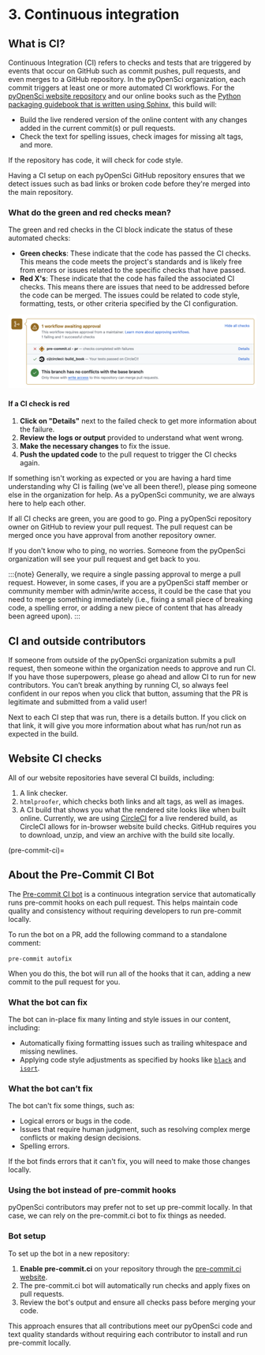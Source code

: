 # 3. Continuous integration

## What is CI?

Continuous Integration (CI) refers to checks and tests that are triggered by
events that occur on GitHub such as commit pushes, pull requests, and even
merges to a GitHub repository. In the pyOpenSci organization, each commit
triggers at least one or more automated CI workflows. For the [pyOpenSci
website repository](https://www.pyopensci.org/) and our online books such as
the [Python packaging guidebook that is written using
Sphinx](https://github.com/pyopensci/python-package-guide), this build will:

* Build the live rendered version of the online content with any changes added
  in the current commit(s) or pull requests.
* Check the text for spelling issues, check images for missing alt tags, and
  more.

If the repository has code, it will check for code style.

Having a CI setup on each pyOpenSci GitHub repository ensures that we detect
issues such as bad links or broken code before they're merged into the main
repository.

### What do the green and red checks mean?

The green and red checks in the CI block indicate the status of these automated
checks:

* **Green checks**: These indicate that the code has passed the CI checks.
  This means the code meets the project's standards and is likely free from
  errors or issues related to the specific checks that have passed.
* **Red X's**: These indicate that the code has failed the associated CI
  checks. This means there are issues that need to be addressed before the code
  can be merged. The issues could be related to code style, formatting, tests,
  or other criteria specified by the CI configuration.

![When a CI check fails, you'll see a red 'X' next to the CI check that hasn't passed](/images/ci-images/contributor-ci-fail.png)


#### If a CI check is red

1. **Click on "Details"** next to the failed check to get more information
   about the failure.
2. **Review the logs or output** provided to understand what went wrong.
3. **Make the necessary changes** to fix the issue.
4. **Push the updated code** to the pull request to trigger the CI checks
   again.

If something isn't working as expected or you are having a hard time
understanding why CI is failing (we've all been there!), please ping someone
else in the organization for help. As a pyOpenSci community, we are always
here to help each other.

If all CI checks are green, you are good to go. Ping a pyOpenSci repository
owner on GitHub to review your pull request. The pull request can be merged
once you have approval from another repository owner.

If you don't know who to ping, no worries. Someone from the pyOpenSci
organization will see your pull request and get back to you.

:::{note}
Generally, we require a single passing approval to merge a pull request.
However, in some cases, if you are a pyOpenSci staff member or community
member with admin/write access, it could be the case that you need to merge
something immediately (i.e., fixing a small piece of breaking code, a spelling
error, or adding a new piece of content that has already been agreed upon).
:::

## CI and outside contributors

If someone from outside of the pyOpenSci organization submits a pull request,
then someone within the organization needs to approve and run CI. If you have
those superpowers, please go ahead and allow CI to run for new contributors.
You can’t break anything by running CI, so always feel confident in our repos
when you click that button, assuming that the PR is legitimate and submitted
from a valid user!

Next to each CI step that was run, there is a details button. If you click on
that link, it will give you more information about what has run/not run as
expected in the build.

## Website CI checks

All of our website repositories have several CI builds, including:

1. A link checker.
2. `htmlproofer`, which checks both links and alt tags, as well as images.
3. A CI build that shows you what the rendered site looks like when built
   online. Currently, we are using [CircleCI](https://circleci.com/) for a
   live rendered build, as CircleCI allows for in-browser website build checks.
   GitHub requires you to download, unzip, and view an archive with the build
   site locally.

(pre-commit-ci)=
## About the Pre-Commit CI Bot

The [Pre-commit CI bot](https://pre-commit.ci/) is a continuous integration
service that automatically runs pre-commit hooks on each pull request. This
helps maintain code quality and consistency without requiring developers to
run pre-commit locally.

To run the bot on a PR, add the following command to a standalone comment:

`pre-commit autofix`

When you do this, the bot will run all of the hooks that it can, adding a new
commit to the pull request for you.

### What the bot can fix

The bot can in-place fix many linting and style issues in our content,
including:

* Automatically fixing formatting issues such as trailing whitespace and
  missing newlines.
* Applying code style adjustments as specified by hooks like
  [`black`](https://github.com/psf/black) and
  [`isort`](https://pycqa.github.io/isort/).

### What the bot can’t fix

The bot can't fix some things, such as:

* Logical errors or bugs in the code.
* Issues that require human judgment, such as resolving complex merge
  conflicts or making design decisions.
* Spelling errors.

If the bot finds errors that it can't fix, you will need to make those changes
locally.

### Using the bot instead of pre-commit hooks

pyOpenSci contributors may prefer not to set up pre-commit locally. In that
case, we can rely on the pre-commit.ci bot to fix things as needed.

### Bot setup

To set up the bot in a new repository:

1. **Enable pre-commit.ci** on your repository through the
   [pre-commit.ci website](https://pre-commit.ci/).
2. The pre-commit.ci bot will automatically run checks and apply fixes on
   pull requests.
3. Review the bot's output and ensure all checks pass before merging your
   code.

This approach ensures that all contributions meet our pyOpenSci code and text
quality standards without requiring each contributor to install and run
pre-commit locally.
